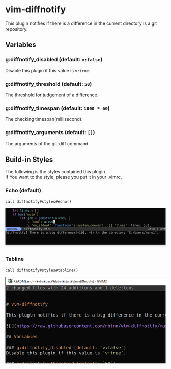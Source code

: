 

# vim-diffnotify

This plugin notifies if there is a difference in the current directory is a git repository.


## Variables

### g:diffnotify_disabled (default: `v:false`)
Disable this plugin if this value is `v:true`.

### g:diffnotify_threshold (default: `50`)
The threshold for judgement of a difference.

### g:diffnotify_timespan (default: `1000 * 60`)
The checking timespan(millisecond).

### g:diffnotify_arguments (default: `[]`)
The arguments of the git-diff command.



## Build-in Styles

The following is the styles contained this plugin.  
If You want to the style, please you put it in your .vimrc.

### Echo (default)

```
call diffnotify#styles#echo()
```
![](https://raw.githubusercontent.com/rbtnn/vim-diffnotify/master/diffnotify_echo.png)



### Tabline

```
call diffnotify#styles#tabline()
```
![](https://raw.githubusercontent.com/rbtnn/vim-diffnotify/master/diffnotify_tabline.png)


